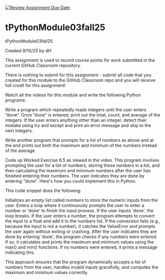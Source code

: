 [![Review Assignment Due Date](https://classroom.github.com/assets/deadline-readme-button-22041afd0340ce965d47ae6ef1cefeee28c7c493a6346c4f15d667ab976d596c.svg)](https://classroom.github.com/a/7JiC6Pwe)
# tPythonModule03fall25
tPythonModule03fall25

Created 9/10/25 by dH

This assignment is used to record course points for work submitted in the current GitHub Classroom repository. 

There is nothing to submit for this assignment - submit all code that you created for this module to the GitHub Classroom repo and you will receive full credit for this assignment!

Watch all the videos for this module and write the following Python programs:

Write a program which repeatedly reads integers until the user enters “done”. Once “done” is entered, print out the total, count, and average of the integers. If the user enters anything other than an integer, detect their mistake using try and except and print an error message and skip to the next integers.

Write another program that prompts for a list of numbers as above and at the end prints out both the maximum and minimum of the numbers instead of the average.

Code up Worked Exercise 6.5 as viewed in the video. This program involves prompting the user for a list of numbers, storing these numbers in a list, and then calculating the maximum and minimum numbers after the user has finished entering their numbers. The user indicates they are done by entering "done". Here's how you could implement this in Python.

This code snippet does the following:

Initializes an empty list called numbers to store the numeric inputs from the user.
Enters a loop where it continuously prompts the user to enter a number or 'done' to finish the input process.
If the user inputs 'done', the loop breaks.
If the user enters a number, the program attempts to convert the input to a float and add it to the numbers list. If the conversion fails (e.g., because the input is not a number), it catches the ValueError and prompts the user again without exiting or crashing.
After the user indicates they are done by entering 'done', the program checks if any numbers were entered. If so, it calculates and prints the maximum and minimum values using the max() and min() functions. If no numbers were entered, it prints a message indicating this.

This approach ensures that the program dynamically accepts a list of numbers from the user, handles invalid inputs gracefully, and computes the maximum and minimum values correctly.
